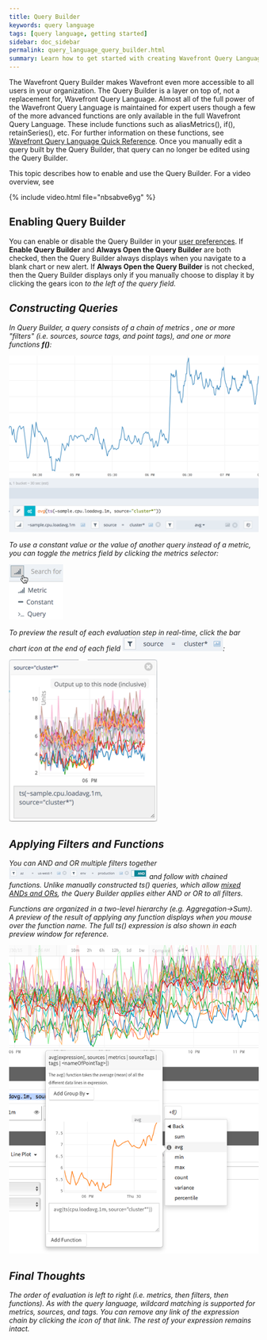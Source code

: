 ```yaml
---
title: Query Builder
keywords: query language
tags: [query language, getting started]
sidebar: doc_sidebar
permalink: query_language_query_builder.html
summary: Learn how to get started with creating Wavefront Query Language expressions using Query Builder.
---
```

The Wavefront Query Builder makes Wavefront even more accessible to all users in your organization. The Query Builder is a layer on top of, not a replacement for, Wavefront Query Language. Almost all of the full power of the Wavefront Query Language is maintained for expert users though a few of the more advanced functions are only available in the full Wavefront Query Language. These include functions such as aliasMetrics(), if(), retainSeries(), etc. For further information on these functions, see [Wavefront Query Language Quick Reference](query_language_reference.html).  Once you manually edit a query built by the Query Builder, that query can no longer be edited using the Query Builder.
 
This topic describes how to enable and use the Query Builder. For a video overview, see 

{% include video.html file="nbsabve6yg" %}


## Enabling Query Builder

You can enable or disable the Query Builder in your [user preferences](users_prefs_configuring.html). If **Enable Query Builder** and **Always Open the Query Builder** are both checked, then the Query Builder always displays when you navigate to a blank chart or new alert. If **Always Open the Query Builder** is not checked, then the Query Builder displays only if you manually choose to display it by clicking the gears icon <i class="fa fa-cogs"/> to the left of the query field.
 
## Constructing Queries

In Query Builder, a query consists of a chain of metrics <i class="fa fa-signal"/>, one or more "filters" <i class="fa fa-filter"/> (i.e. sources, source tags, and point tags), and one or more functions _**f()**_: 

![Query builder](images/query_builder.png)

To use a constant value or the value of another query instead of a metric, you can toggle the metrics field by clicking the metrics selector:

![Metric selector](images/metric_selector.png)

To preview the result of each evaluation step in real-time, click the bar chart icon <i class="fa fa-bar-chart"/> at the end of each field ![field preview](images/qb_field.png#inline):

![Display query](images/display_query.png)

## Applying Filters and Functions

You can AND and OR multiple filters together ![filter and](images/filter_and.png#inline) and follow with chained functions. Unlike manually constructed ts() queries, which allow [mixed ANDs and ORs](query_language_reference#operators), the Query Builder applies either AND or OR to all filters.

Functions are organized in a two-level hierarchy (e.g. Aggregation->Sum). A preview of the result of applying any function displays when you mouse over the function name. The full ts() expression is also shown in each preview window for reference.

![Functions](images/functions.png)

## Final Thoughts

The order of evaluation is left to right (i.e. metrics, then filters, then functions). As with the query language, wildcard matching is supported for metrics, sources, and tags. You can remove any link of the expression chain by clicking the <i class="fa fa-times-circle"/> icon of that link. The rest of your expression remains intact.

